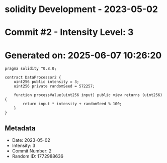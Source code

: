 ﻿# solidity Development - 2023-05-02
# Commit #2 - Intensity Level: 3
# Generated on: 2025-06-07 10:26:20
```solidity
pragma solidity ^0.8.0;

contract DataProcessor2 {
    uint256 public intensity = 3;
    uint256 private randomSeed = 572257;

    function processValue(uint256 input) public view returns (uint256) {
        return input * intensity + randomSeed % 100;
    }
}
```
## Metadata
- Date: 2023-05-02
- Intensity: 3
- Commit Number: 2
- Random ID: 1772988636
